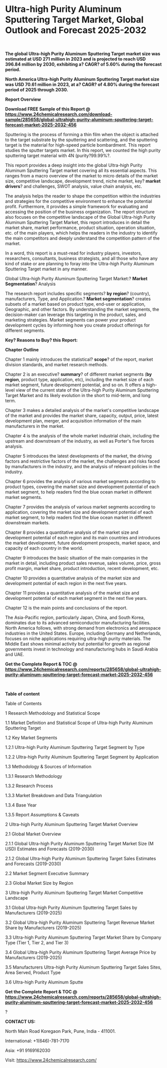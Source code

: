 <h1>Ultra-high Purity Aluminum Sputtering Target Market, Global Outlook and Forecast 2025-2032</h1><br/><p><span style="font-size:14px"><strong>The global Ultra-high Purity Aluminum Sputtering Target market size was estimated at USD 271 million in 2023 and is projected to reach USD 396.84 million by 2030, exhibiting a? <strong>CAGR</strong>? of 5.60% during the forecast period.</strong></span></p>
 
 
 
 <p><span style="font-size:14px"><strong>North America Ultra-high Purity Aluminum Sputtering Target market size was USD 70.61 million in 2023, at a? <strong>CAGR</strong>? of 4.80% during the forecast period of 2025 through 2030.</strong></span></p>
 
 
 
 <p><span style="font-size:14px"><strong>Report Overview</strong></span></p>
 
 
 
 <div><b>Download FREE Sample of this Report @ <a href="https://www.24chemicalresearch.com/download-sample/285658/global-ultrahigh-purity-aluminum-sputtering-target-forecast-market-2025-2032-456">https://www.24chemicalresearch.com/download-sample/285658/global-ultrahigh-purity-aluminum-sputtering-target-forecast-market-2025-2032-456</a></b></div>
 
 
 
 <p><span style="font-size:14px">Sputtering is the process of forming a thin film when the object is attached to the target substrate by the sputtering and scattering, and the sputtering target is the material for high-speed particle bombardment. This report studies the sputter targets market. In this report, we counted the high purity sputtering target material with 4N (purity?99.99%?.</span></p>
 
 
 
 <p><span style="font-size:14px">This report provides a deep insight into the global Ultra-high Purity Aluminum Sputtering Target market covering all its essential aspects. This ranges from a macro overview of the market to micro details of the market size, competitive landscape, development trend, niche market, key? <strong>market drivers</strong>? and challenges, SWOT analysis, value chain analysis, etc.</span></p>
 
 
 
 <p><span style="font-size:14px">The analysis helps the reader to shape the competition within the industries and strategies for the competitive environment to enhance the potential profit. Furthermore, it provides a simple framework for evaluating and accessing the position of the business organization. The report structure also focuses on the competitive landscape of the Global Ultra-high Purity Aluminum Sputtering Target Market, this report introduces in detail the market share, market performance, product situation, operation situation, etc. of the main players, which helps the readers in the industry to identify the main competitors and deeply understand the competition pattern of the market.</span></p>
 
 
 
 <p><span style="font-size:14px">In a word, this report is a must-read for industry players, investors, researchers, consultants, business strategists, and all those who have any kind of stake or are planning to foray into the Ultra-high Purity Aluminum Sputtering Target market in any manner.</span></p>
 
 
 
 <p><span style="font-size:14px">Global Ultra-high Purity Aluminum Sputtering Target Market:? <strong>Market Segmentation</strong>? Analysis</span></p>
 
 
 
 <p><span style="font-size:14px">The research report includes specific segments? <strong>by region</strong>? (country), manufacturers, Type, and Application.? <strong>Market segmentation</strong>? creates subsets of a market based on product type, end-user or application, Geographic, and other factors. By understanding the market segments, the decision-maker can leverage this targeting in the product, sales, and marketing strategies. Market segments can power your product development cycles by informing how you create product offerings for different segments.</span></p>
 
 
 
 <p><span style="font-size:14px"><strong>Key? <strong>Reasons to Buy</strong>? this Report:</strong></span></p>
 
 
 
 <p><span style="font-size:14px"><strong>Chapter Outline</strong></span></p>
 
 
 
 <p><span style="font-size:14px">Chapter 1 mainly introduces the statistical? <strong><strong>scope</strong></strong>? of the report, market division standards, and market research methods.</span></p>
 
 
 
 <p><span style="font-size:14px">Chapter 2 is an executive? <strong><strong>summary</strong></strong>? of different market segments (<strong>by region</strong>, product type, application, etc), including the market size of each market segment, future development potential, and so on. It offers a high-level view of the current state of the Ultra-high Purity Aluminum Sputtering Target Market and its likely evolution in the short to mid-term, and long term.</span></p>
 
 
 
 <p><span style="font-size:14px">Chapter 3 makes a detailed analysis of the market&#39;s competitive landscape of the market and provides the market share, capacity, output, price, latest development plan, merger, and acquisition information of the main manufacturers in the market.</span></p>
 
 
 
 <p><span style="font-size:14px">Chapter 4 is the analysis of the whole market industrial chain, including the upstream and downstream of the industry, as well as Porter&#39;s five forces analysis.</span></p>
 
 
 
 <p><span style="font-size:14px">Chapter 5 introduces the latest developments of the market, the driving factors and restrictive factors of the market, the challenges and risks faced by manufacturers in the industry, and the analysis of relevant policies in the industry.</span></p>
 
 
 
 <p><span style="font-size:14px">Chapter 6 provides the analysis of various market segments according to product types, covering the market size and development potential of each market segment, to help readers find the blue ocean market in different market segments.</span></p>
 
 
 
 <p><span style="font-size:14px">Chapter 7 provides the analysis of various market segments according to application, covering the market size and development potential of each market segment, to help readers find the blue ocean market in different downstream markets.</span></p>
 
 
 
 <p><span style="font-size:14px">Chapter 8 provides a quantitative analysis of the market size and development potential of each region and its main countries and introduces the market development, future development prospects, market space, and capacity of each country in the world.</span></p>
 
 
 
 <p><span style="font-size:14px">Chapter 9 introduces the basic situation of the main companies in the market in detail, including product sales revenue, sales volume, price, gross profit margin, market share, product introduction, recent development, etc.</span></p>
 
 
 
 <p><span style="font-size:14px">Chapter 10 provides a quantitative analysis of the market size and development potential of each region in the next five years.</span></p>
 
 
 
 <p><span style="font-size:14px">Chapter 11 provides a quantitative analysis of the market size and development potential of each market segment in the next five years.</span></p>
 
 
 
 <p><span style="font-size:14px">Chapter 12 is the main points and conclusions of the report.</span></p>
 
 
 
 <p><span style="font-size:14px">The Asia-Pacific region, particularly Japan, China, and South Korea, dominates due to its advanced semiconductor manufacturing facilities. North America follows, with strong demand from electronics and aerospace industries in the United States. Europe, including Germany and Netherlands, focuses on niche applications requiring ultra-high purity materials. The Middle East shows minimal activity but potential for growth as regional governments invest in technology and manufacturing hubs in Saudi Arabia and UAE.</span></p>
 
 
 
 <div><b>Get the Complete Report & TOC @ <a href="https://www.24chemicalresearch.com/reports/285658/global-ultrahigh-purity-aluminum-sputtering-target-forecast-market-2025-2032-456">https://www.24chemicalresearch.com/reports/285658/global-ultrahigh-purity-aluminum-sputtering-target-forecast-market-2025-2032-456</a></b></div>
 
 
 
 <p><br />
 
 <b>Table of content</b></p>
 
 
 
 <p>Table of Contents<br />
 
 1 Research Methodology and Statistical Scope<br />
 
 1.1 Market Definition and Statistical Scope of Ultra-high Purity Aluminum Sputtering Target<br />
 
 1.2 Key Market Segments<br />
 
 1.2.1 Ultra-high Purity Aluminum Sputtering Target Segment by Type<br />
 
 1.2.2 Ultra-high Purity Aluminum Sputtering Target Segment by Application<br />
 
 1.3 Methodology & Sources of Information<br />
 
 1.3.1 Research Methodology<br />
 
 1.3.2 Research Process<br />
 
 1.3.3 Market Breakdown and Data Triangulation<br />
 
 1.3.4 Base Year<br />
 
 1.3.5 Report Assumptions & Caveats<br />
 
 2 Ultra-high Purity Aluminum Sputtering Target Market Overview<br />
 
 2.1 Global Market Overview<br />
 
 2.1.1 Global Ultra-high Purity Aluminum Sputtering Target Market Size (M USD) Estimates and Forecasts (2019-2030)<br />
 
 2.1.2 Global Ultra-high Purity Aluminum Sputtering Target Sales Estimates and Forecasts (2019-2030)<br />
 
 2.2 Market Segment Executive Summary<br />
 
 2.3 Global Market Size by Region<br />
 
 3 Ultra-high Purity Aluminum Sputtering Target Market Competitive Landscape<br />
 
 3.1 Global Ultra-high Purity Aluminum Sputtering Target Sales by Manufacturers (2019-2025)<br />
 
 3.2 Global Ultra-high Purity Aluminum Sputtering Target Revenue Market Share by Manufacturers (2019-2025)<br />
 
 3.3 Ultra-high Purity Aluminum Sputtering Target Market Share by Company Type (Tier 1, Tier 2, and Tier 3)<br />
 
 3.4 Global Ultra-high Purity Aluminum Sputtering Target Average Price by Manufacturers (2019-2025)<br />
 
 3.5 Manufacturers Ultra-high Purity Aluminum Sputtering Target Sales Sites, Area Served, Product Type<br />
 
 3.6 Ultra-high Purity Aluminum Sputte</p>
 
 
 
 <div><b>Get the Complete Report & TOC @ <a href="https://www.24chemicalresearch.com/reports/285658/global-ultrahigh-purity-aluminum-sputtering-target-forecast-market-2025-2032-456">https://www.24chemicalresearch.com/reports/285658/global-ultrahigh-purity-aluminum-sputtering-target-forecast-market-2025-2032-456</a></b></div>
 
 
 
 <p>? </p>
 
 
 
 <p><b>CONTACT US:</b><br />
 
 North Main Road Koregaon Park, Pune, India - 411001.<br />
 
 International: +1(646)-781-7170<br />
 
 Asia: +91 9169162030<br />
 
 Visit: <a href="https://www.24chemicalresearch.com/">https://www.24chemicalresearch.com/</a></p>